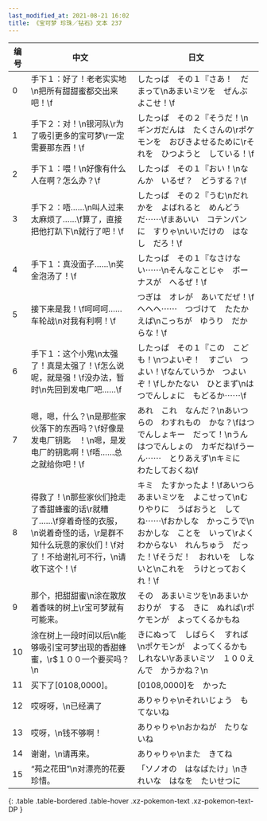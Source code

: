 ```yaml
---
last_modified_at: 2021-08-21 16:02
title: 《宝可梦 珍珠／钻石》文本 237
---
```

| 编号 | 中文 | 日文 |
| ---- | ---- | ---- |
| 0 | 手下１：好了！老老实实地\n把所有甜甜蜜都交出来吧！\f | したっぱ　その１『さあ！　だまって\nあまいミツを　ぜんぶ　よこせ！\f |
| 1 | 手下２：对！\n银河队\r为了吸引更多的宝可梦\r一定需要那东西！\f | したっぱ　その２『そうだ！\nギンガだんは　たくさんの\rポケモンを　おびきよせるために\rそれを　ひつようと　している！\f |
| 2 | 手下１：喂！\n好像有什么人在啊？怎么办？\f | したっぱ　その１『おい！\nなんか　いるぜ？　どうする？\f |
| 3 | 手下２：唔……\n叫人过来太麻烦了……\f算了，直接把他打趴下\n就行了吧！\f | したっぱ　その２『うむ\nだれかを　よばれると　めんどうだ⋯⋯\fまあいい　コテンパンに　すりゃ\nいいだけの　はなし　だろ！\f |
| 4 | 手下１：真没面子……\n奖金泡汤了！\f | したっぱ　その１『なさけない⋯⋯\nそんなことじゃ　ボーナスが　へるぜ！\f |
| 5 | 接下来是我！\f呵呵呵……车轮战\n对我有利啊！\f | つぎは　オレが　あいてだぜ！\fヘヘヘ⋯⋯　つづけて　たたかえば\nこっちが　ゆうり　だからな！\f |
| 6 | 手下１：这个小鬼\n太强了！真是太强了！\f怎么说呢，就是强！\f没办法，暂时\n先回到发电厂吧……\f | したっぱ　その１『この　こども！\nつよいぞ！　すごい　つよい！\fなんていうか　つよいぞ！\fしかたない　ひとまず\nはつでんしょに　もどるか⋯⋯\f |
| 7 | 嗯，嗯，什么？\n是那些家伙落下的东西吗？\f好像是发电厂钥匙　！\n嗯，是发电厂的钥匙啊！\f唔……总之就给你吧！\f | あれ　これ　なんだ？\nあいつらの　わすれもの　かな？\fはつでんしょキー　だって！\nうん　はつでんしょの　カギだね\fうーん⋯⋯　とりあえず\nキミに　わたしておくね\f |
| 8 | 得救了！\n那些家伙们抢走了香甜蜂蜜的话\r就糟了……\f穿着奇怪的衣服，\n说着奇怪的话，\r是群不知什么玩意的家伙们！\f对了！不给谢礼可不行，\n请收下这个！\f | キミ　たすかったよ！\fあいつら　あまいミツを　よこせって\nむりやりに　うばおうと　してね⋯⋯\fおかしな　かっこうで\nおかしな　ことを　いって\rよくわからない　れんちゅう　だった！\fそうだ！　おれいを　しないと\nこれを　うけとっておくれ！\f |
| 9 | 那个，把甜甜蜜\n涂在散放着香味的树上\r宝可梦就有可能来。 | その　あまいミツを\nあまいかおりが　する　きに　ぬれば\rポケモンが　よってくるかもね |
| 10 | 涂在树上一段时间以后\n能够吸引宝可梦出现的香甜蜂蜜，\r$１００一个要买吗？\n | きにぬって　しばらく　すれば\nポケモンが　よってくるかも　しれない\rあまいミツ　１００えんで　かうかね？\n |
| 11 | 买下了[0108,0000]。 | [0108,0000]を　かった |
| 12 | 哎呀呀，\n已经满了 | ありゃりゃ\nそれいじょう　もてないね |
| 13 | 哎呀，\n钱不够啊！ | ありゃりゃ\nおかねが　たりないね |
| 14 | 谢谢，\n请再来。 | ありゃりゃ\nまた　きてね |
| 15 | “苑之花田”\n对漂亮的花要珍惜。 | 「ソノオの　はなばたけ」\nきれいな　はなを　たいせつに |
{: .table .table-bordered .table-hover .xz-pokemon-text .xz-pokemon-text-DP }